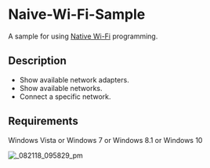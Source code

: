 # Naive-Wi-Fi-Sample
A sample for using [Native Wi-Fi](https://docs.microsoft.com/en-us/windows/desktop/nativewifi/portal) programming.

## Description
* Show available network adapters.
* Show available networks.
* Connect a specific network.  

## Requirements
Windows Vista or Windows 7 or Windows 8.1 or Windows 10

![_082118_095829_pm](https://user-images.githubusercontent.com/28338314/44403287-0229cb80-a58f-11e8-90b5-b09d35fe9b98.jpg)


